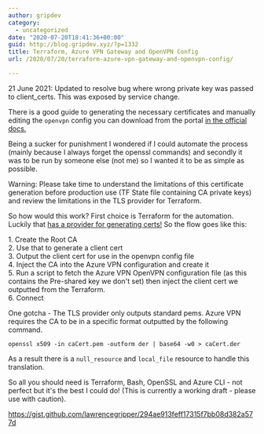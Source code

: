 ```yaml
---
author: gripdev
category:
  - uncategorized
date: "2020-07-20T18:41:36+00:00"
guid: http://blog.gripdev.xyz/?p=1332
title: Terraform, Azure VPN Gateway and OpenVPN Config
url: /2020/07/20/terraform-azure-vpn-gateway-and-openvpn-config/

---
```

21 June 2021: Updated to resolve bug where wrong private key was passed to client\_certs. This was exposed by service change.

There is a good guide to generating the necessary certificates and manually editing the `openvpn` config you can download from the portal [in the official docs.](https://docs.microsoft.com/en-us/azure/vpn-gateway/vpn-gateway-certificates-point-to-site-linux)

Being a sucker for punishment I wondered if I could automate the process (mainly because I always forget the openssl commands) and secondly it was to be run by someone else (not me) so I wanted it to be as simple as possible.

Warning: Please take time to understand the limitations of this certificate generation before production use (TF State file containing CA private keys) and review the limitations in the TLS provider for Terraform.

So how would this work? First choice is Terraform for the automation. Luckily that [has a provider for generating certs!](https://registry.terraform.io/providers/hashicorp/tls/latest/docs) So the flow goes like this:

1\. Create the Root CA   
2\. Use that to generate a client cert  
3\. Output the client cert for use in the openvpn config file  
4\. Inject the CA into the Azure VPN configuration and create it  
5\. Run a script to fetch the Azure VPN OpenVPN configuration file (as this contains the Pre-shared key we don't set) then inject the client cert we outputted from the Terraform.   
6\. Connect

One gotcha - The TLS provider only outputs standard pems. Azure VPN requires the CA to be in a specific format outputted by the following command.

`openssl x509 -in caCert.pem -outform der | base64 -w0 > caCert.der`

As a result there is a `null_resource` and `local_file` resource to handle this translation.

So all you should need is Terraform, Bash, OpenSSL and Azure CLI - not perfect but it's the best I could do! (This is currently a working draft - please use with caution).

https://gist.github.com/lawrencegripper/294ae913feff17315f7bb08d382a577d
